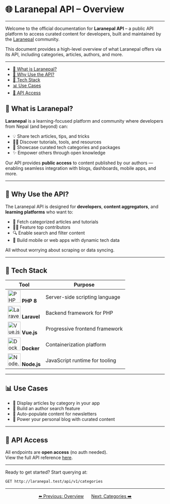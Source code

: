 # 🌐 Laranepal API – Overview

---

Welcome to the official documentation for **Laranepal API** – a public API platform to access curated content for developers, built and maintained by the [Laranepal](https://laranepal.com) community.

This document provides a high-level overview of what Laranepal offers via its API, including categories, articles, authors, and more.

---

- [🚀 What is Laranepal?](#what-is-laranepal)
- [🧰 Why Use the API?](#why-use-the-api)
- [🔧 Tech Stack](#tech-stack)
- [📊 Use Cases](#use-cases)
- [📎 API Access](#api-access)


<a name="what-is-laranepal"></a>

## 🚀 What is Laranepal?

**Laranepal** is a learning-focused platform and community where developers from Nepal (and beyond) can:

- 💡 Share tech articles, tips, and tricks
- 🧑‍🏫 Discover tutorials, tools, and resources
- 🧰 Showcase curated tech categories and packages
- ✨ Empower others through open knowledge

Our API provides **public access** to content published by our authors — enabling seamless integration with blogs, dashboards, mobile apps, and more.

---

<a name="why-use-the-api"></a>

## 🧰 Why Use the API?

The Laranepal API is designed for **developers**, **content aggregators**, and **learning platforms** who want to:

- 📰 Fetch categorized articles and tutorials
- 🧑‍💻 Feature top contributors
- 🔍 Enable search and filter content
- 📱 Build mobile or web apps with dynamic tech data

All without worrying about scraping or data syncing.

---

<a name="tech-stack"></a>

## 🔧 Tech Stack

| Tool | Purpose |
|------|---------|
| <img src="https://laranepal.com/images/source=public,format=webp,quality=100,width=300,height=300/icons/php.png" alt="PHP 8" width="40" height="40" /> **PHP 8** | Server-side scripting language |
| <img src="https://laranepal.com/images/source=public,format=webp,quality=100,width=300,height=300/icons/laravel.png" alt="Laravel" width="40" height="40" /> **Laravel** | Backend framework for PHP |
| <img src="https://laranepal.com/images/source=public,format=webp,quality=100,width=300,height=300/icons/vue.png" alt="Vue.js" width="40" height="40" /> **Vue.js** | Progressive frontend framework |
| <img src="https://laranepal.com/images/source=public,format=webp,quality=100,width=300,height=300/icons/docker.png" alt="Docker" width="40" height="40" /> **Docker** | Containerization platform |
| <img src="https://laranepal.com/images/source=public,format=webp,quality=100,width=300,height=300/icons/node-js.png" alt="Node.js" width="40" height="40" /> **Node.js** | JavaScript runtime for tooling |

---

<a name="use-cases"></a>

## 📊 Use Cases

- 🧭 Display articles by category in your app
- 🔎 Build an author search feature
- 🧾 Auto-populate content for newsletters
- 🧠 Power your personal blog with curated content

---

<a name="api-access"></a>

## 📎 API Access

All endpoints are **open access** (no auth needed).  
View the full API reference [here](./categories).

---

Ready to get started? Start querying at:

```bash
GET http://laranepal.test/api/v1/categories
```

---
<p align="center">
  <a href="javascript:void(0)">⬅️ Previous: Overview</a> &nbsp;&nbsp;&nbsp;&nbsp;
  <a href="categories">Next: Categories ➡️</a>
</p>
